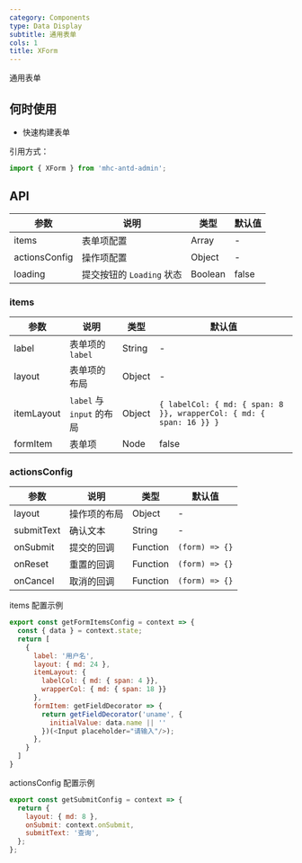 ```yaml
---
category: Components
type: Data Display
subtitle: 通用表单
cols: 1
title: XForm
---
```


通用表单

## 何时使用

- 快速构建表单

引用方式：

```javascript
import { XForm } from 'mhc-antd-admin';
```

## API

| 参数 | 说明 | 类型 | 默认值 |
| --- | --- | --- | --- |
| items | 表单项配置 | Array | - |
| actionsConfig | 操作项配置 | Object | - |
| loading | 提交按钮的 `Loading` 状态 | Boolean | false |

### items

| 参数 | 说明 | 类型 | 默认值 |
| --- | --- | --- | --- |
| label | 表单项的 `label` | String | - |
| layout | 表单项的布局 | Object | - |
| itemLayout | `label` 与 `input` 的布局 | Object | `{ labelCol: { md: { span: 8 }}, wrapperCol: { md: { span: 16 }} }` |
| formItem | 表单项 | Node | false |


### actionsConfig

| 参数 | 说明 | 类型 | 默认值 |
| --- | --- | --- | --- |
| layout | 操作项的布局 | Object | - |
| submitText | 确认文本 | String | - |
| onSubmit | 提交的回调 | Function | `(form) => {}` |
| onReset | 重置的回调 | Function | `(form) => {}`|
| onCancel | 取消的回调 | Function | `(form) => {}` |


items 配置示例

```javascript
export const getFormItemsConfig = context => {
  const { data } = context.state;
  return [
    {
      label: '用户名',
      layout: { md: 24 },
      itemLayout: {
        labelCol: { md: { span: 4 }},
        wrapperCol: { md: { span: 18 }}
      },
      formItem: getFieldDecorator => {
        return getFieldDecorator('uname', {
          initialValue: data.name || ''
        })(<Input placeholder="请输入"/>);
      },
    }
  ]
}
```


actionsConfig 配置示例

```javascript
export const getSubmitConfig = context => {
  return {
    layout: { md: 8 },
    onSubmit: context.onSubmit,
    submitText: '查询',
  };
};
```